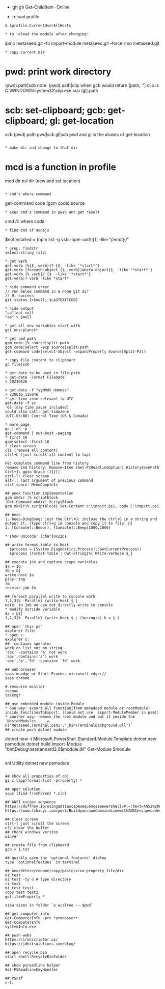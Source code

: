* gh
gh Get-ChildItem -Online

* reload profile
```
& $profile.CurrentUserAllHosts

* to reload the module after changing:
```
ipmo metaseed.git -fo
import-module metaseed.git -force
rmo metaseed.git
```
* copy current dir
```
# pwd: print work directory
(pwd).path|scb
note: (pwd).path|clip when gcb would return [path, '']
clip is C:\WINDOWS\system32\clip.exe
scb (gl).path
# scb: set-clipboard; gcb: get-clipboard; gl: get-location
scb (pwd).path
pwd|scb
gl|scb
pwd and gl is the aliases of get-location
```

* make dir and change to that dir
```
# mcd is a function in profile
mcd dir
nsl dir (new and set location)
```

* cmd's where command

```
get-command code
(gcm code).source
```
* exec cmd's command in pwsh and get result
```
cmd /c where code
```
* find cmd of nodejs
```
$notInstalled = (npm list -g vsts-npm-auth)[1] -like "*(empty)*"
```
* grep, findstr
select-string (sls)

* get Verb
get-verb |%{$_.verb}|? {$_ -like '*start*'}
get-verb |foreach-object {$_.verb}|where-object{$_ -like '*start*'}
get-verb |% verb|? {$_ -like '*start*'}
get-verb|? verb -like *start*

* hide command error
// run below command in a none git dir
// 0: success
git status 2>$null; $LASTEXITCODE

* hide output
"aa"|out-null
"aa" > $null

* get all env variables start with
gci env:planck*

* get cmd path
gcm code |% source|split-path
gcm code|select -exp source|split-path
get-command code|select-object -expandProperty Source|Split-Path

* copy file content to clipboard
gc file|scb

* get date to be used in file path
> get-date -Format FileDate
> 20210526

> get-date -f "yyMMdd_HHmmss"
> 220616_115046
* get time zone relevant to UTC
get-date -f zz
-05 (day time saver included)
could also call: get-timezone
(UTC-06:00) Central Time (US & Canada)

* more page
ga | oh -p
get-command | out-host -paging
* first 10
gcm|select -first 10
* clear screen
cls (remove all content)
ctrl+L (just scroll all content to top)

F8: complete command line from history
remove cmd history: Remove-Item (Get-PSReadlineOption).HistorySavePath
Ctrl+]: goto Brace (){}[]
ctrl-l: clear screen
alt-.: last argument of previous command
ctrl-space: MenuComplete

## peek function implementation
gcm mkdir |% scriptblock
(Get-Command mkdir).ScriptBlock
gcm mkdir|% scriptblock| Set-Content c:\tmp\tt.ps1; code C:\tmp\tt.ps1

## beep
1. beep-DingDong: just the Ctrl+G: inclose the Ctrl+G in a string and output it. (type ctrl+g in console and copy it to file: )
1. [Console]::Beep(), [Console]::Beep(1000,1000)

* show unicode: [char]0x2261

## write format table to host
  $process = [System.Diagnostics.Process]::GetCurrentProcess()
  $process |Format-Table | Out-String|%{ Write-Verbose $_}

## execute job and capture scope variables
$a = 10
$b = &{
write-host $a
play-ring
}&
receive-job $b

## foreach parallel write to console work
1,2,3|% -Parallel {write-host $_}
note: in job we can not directly write to console
* modify outside variable
$a = @{}
1,2,3|% -Parallel {write-host $_; ($using:a).b = $_}

## open 'this pc'
explorer file:
* open c:
explorer c:
## -contains operator
work on list not on string
'abc' -contains 'a' not work
'abc'.contains('a') work
'abc','e','fd' -contains 'fd' work

## web browser
saps msedge or Start-Process microsoft-edge://
saps chrome

# resource monitor
resmon
taskmgr

## use embedded module inside Module
* one way: export all function(from embedded module or rootModule) inside FunctionsToExport. (could not use  Export-ModuleMember in psm1)
* another way: remove the root module and put it inside the  `NestedModules     = @('Metaseed.Terminal.psm1','_bin\TerminalBackground.dll')`
## create pwsh dotnet module
```
dotnet new -i Microsoft.PowerShell.Standard.Module.Template
dotnet new psmodule
dotnet build
Import-Module "bin\Debug\netstandard2.0\$module.dll"
Get-Module $module
```
```
snl Utility
dotnet new psmodule
```

## show all properties of obj
gi c:\app|format-list -p(roperty) *

## open solution
saps (find-fromParent *.sln)

## ANSI escape sequence
https://duffney.io/usingansiescapesequencespowershell/#:~:text=ANSI%20escape%20sequences%20are%20often,character%20representing%20an%20escape%20character.
https://www.lihaoyi.com/post/BuildyourownCommandLinewithANSIescapecodes.html

## clear screen
ctrl-l just scroll the screen
cls clear the buffer
## check windows version
winver

## create file from clipboard
gcb > 1.txt

## quickly open the 'optional features' dialog
type `optionalfeatues` in terminal

## new/delete/rename/copy/paste/view-property file/dir
ni test
ni test -ty d # type directory
ri test
mi test test1
copy test test2
get-itemProperty *

view sizes in folder `a wizTree -- $pwd`

## get computer info
Get-ComputerInfo -pro *processor*
Get-ComputerInfo
systemInfo.exe

## pwsh webs
https://ironscripter.us/
https://jdhitsolutions.com/blog/

## open recycle bin
start shell:RecycleBinFolder

## show psreadline helper
Get-PSReadlineKeyHandler

## PSFzf
c-t:
